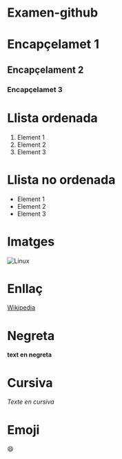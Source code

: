 # Examen-github

# Encapçelamet 1
## Encapçelament 2
### Encapçelamet 3

# Llista ordenada
1. Element 1
2. Element 2
3. Element 3

# Llista no ordenada
- Element 1
- Element 2
- Element 3

# Imatges 
![Linux](https://encrypted-tbn2.gstatic.com/images?q=tbn:ANd9GcTZzjyJDkOARk-v6FFlB_gMIxmwKPNFvGL-_2RU1lG8EC-RHc0PC_6tw-ySNpMZndNcDQMJ7i2pVzpC5QEaFI0N3gOElv8OhigToc06E0U6Dw)

# Enllaç
[Wikipedia](https://es.wikipedia.org/wiki/GNU/Linux)

# Negreta
**text en negreta**

# Cursiva
*Texte en cursiva*

# Emoji
:smile: